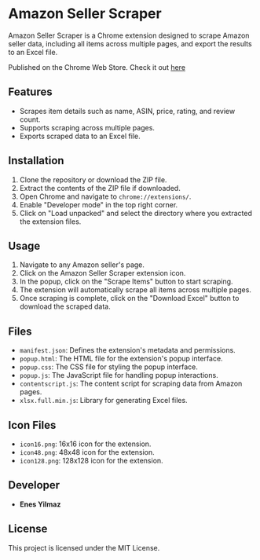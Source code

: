 # Amazon Seller Scraper

Amazon Seller Scraper is a Chrome extension designed to scrape Amazon seller data, including all items across multiple pages, and export the results to an Excel file.

Published on the Chrome Web Store. Check it out [here](proscanbot.web.app)

## Features

- Scrapes item details such as name, ASIN, price, rating, and review count.
- Supports scraping across multiple pages.
- Exports scraped data to an Excel file.

## Installation

1. Clone the repository or download the ZIP file.
2. Extract the contents of the ZIP file if downloaded.
3. Open Chrome and navigate to `chrome://extensions/`.
4. Enable "Developer mode" in the top right corner.
5. Click on "Load unpacked" and select the directory where you extracted the extension files.

## Usage

1. Navigate to any Amazon seller's page.
2. Click on the Amazon Seller Scraper extension icon.
3. In the popup, click on the "Scrape Items" button to start scraping.
4. The extension will automatically scrape all items across multiple pages.
5. Once scraping is complete, click on the "Download Excel" button to download the scraped data.

## Files

- `manifest.json`: Defines the extension's metadata and permissions.
- `popup.html`: The HTML file for the extension's popup interface.
- `popup.css`: The CSS file for styling the popup interface.
- `popup.js`: The JavaScript file for handling popup interactions.
- `contentscript.js`: The content script for scraping data from Amazon pages.
- `xlsx.full.min.js`: Library for generating Excel files.

## Icon Files

- `icon16.png`: 16x16 icon for the extension.
- `icon48.png`: 48x48 icon for the extension.
- `icon128.png`: 128x128 icon for the extension.

## Developer

- **Enes Yilmaz**

## License

This project is licensed under the MIT License.
